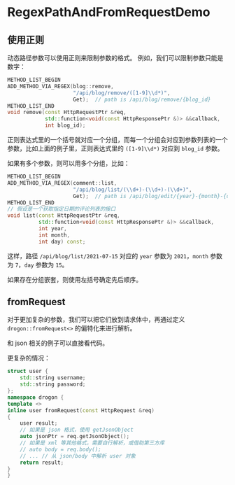 # RegexPathAndFromRequestDemo

## 使用正则

动态路径参数可以使用正则来限制参数的格式。
例如，我们可以限制参数只能是数字：

```c++
METHOD_LIST_BEGIN
ADD_METHOD_VIA_REGEX(blog::remove,
                     "/api/blog/remove/([1-9]\\d*)",
                     Get);  // path is /api/blog/remove/{blog_id}
METHOD_LIST_END
void remove(const HttpRequestPtr &req,
            std::function<void(const HttpResponsePtr &)> &&callback,
            int blog_id);
```

正则表达式里的一个括号就对应一个分组，而每一个分组会对应到参数列表的一个参数，比如上面的例子里，正则表达式里的 `([1-9]\\d*)` 对应到 `blog_id` 参数。

如果有多个参数，则可以用多个分组，比如：

```c++
METHOD_LIST_BEGIN
ADD_METHOD_VIA_REGEX(comment::list,
                     "/api/blog/list/(\\d+)-(\\d+)-(\\d+)",
                     Get);  // path is /api/blog/edit/{year}-{month}-{day}
METHOD_LIST_END
// 假设是一个获取指定日期的评论列表的接口
void list(const HttpRequestPtr &req,
          std::function<void(const HttpResponsePtr &)> &&callback,
          int year,
          int month,
          int day) const;
```

这样，路径 `/api/blog/list/2021-07-15` 对应的 `year` 参数为 `2021`，`month` 参数为 `7`，`day` 参数为 `15`。

如果存在分组嵌套，则使用左括号确定先后顺序。

## fromRequest

对于更加复杂的参数，我们可以把它们放到请求体中，再通过定义 `drogon::fromRequest<>` 的偏特化来进行解析。

和 json 相关的例子可以直接看代码。

更复杂的情况：

```cpp
struct user {
    std::string username;
    std::string password;
};
namespace drogon {
template <>
inline user fromRequest(const HttpRequest &req)
{
    user result;
    // 如果是 json 格式，使用 getJsonObject
    auto jsonPtr = req.getJsonObject();
    // 如果是 xml 等其他格式，需要自行解析，或借助第三方库
	// auto body = req.body();
    // ... // 从 json/body 中解析 user 对象
    return result;
}
}
```
